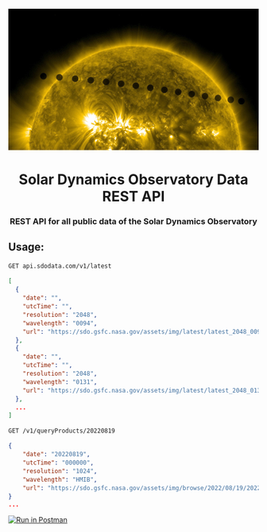 <p align="center"><img src="./transit.jpg" ></p>
<h1 align="center"> Solar Dynamics Observatory Data REST API </h1>

<h3 align="center"> REST API for all public data of the Solar Dynamics Observatory</h3>

## Usage:

```
GET api.sdodata.com/v1/latest
```
```json
[
  {
    "date": "",
    "utcTime": "",
    "resolution": "2048",
    "wavelength": "0094",
    "url": "https://sdo.gsfc.nasa.gov/assets/img/latest/latest_2048_0094.jpg"
  },
  {
    "date": "",
    "utcTime": "",
    "resolution": "2048",
    "wavelength": "0131",
    "url": "https://sdo.gsfc.nasa.gov/assets/img/latest/latest_2048_0131.jpg"
  },
  ...
]
```
```
GET /v1/queryProducts/20220819
```
```json
{
    "date": "20220819",
    "utcTime": "000000",
    "resolution": "1024",
    "wavelength": "HMIB",
    "url": "https://sdo.gsfc.nasa.gov/assets/img/browse/2022/08/19/20220819_000000_1024_HMIB.jpg"
}
...
```

[![Run in Postman](https://run.pstmn.io/button.svg)](https://god.postman.co/run-collection/d1f2effb643372a56051?action=collection%2Fimport)
